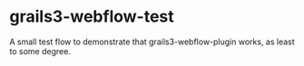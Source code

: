 # grails3-webflow-test
A small test flow to demonstrate that grails3-webflow-plugin works, as least to some degree.

